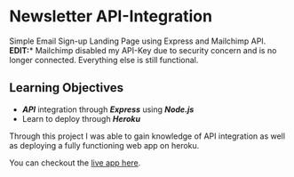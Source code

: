 # Newsletter API-Integration
Simple Email Sign-up Landing Page using Express and Mailchimp API.
**EDIT:*** Mailchimp disabled my API-Key due to security concern and is no longer connected. Everything else is still functional. 

## Learning Objectives
* ***API*** integration through ***Express*** using ***Node.js***
* Learn to deploy through ***Heroku***

Through this project I was able to gain knowledge of API integration as well as deploying a fully functioning web app on heroku.

You can checkout the [live app here](https://glacial-springs-29520.herokuapp.com/).
